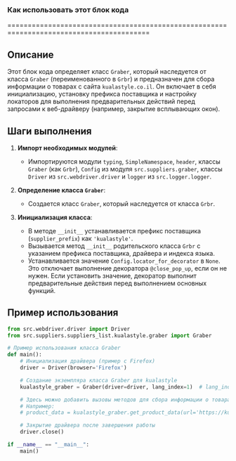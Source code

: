 ### Как использовать этот блок кода
=========================================================================================

Описание
-------------------------
Этот блок кода определяет класс `Graber`, который наследуется от класса `Graber` (переименованного в `Grbr`) и предназначен для сбора информации о товарах с сайта `kualastyle.co.il`. Он включает в себя инициализацию, установку префикса поставщика и настройку локаторов для выполнения предварительных действий перед запросами к веб-драйверу (например, закрытие всплывающих окон).

Шаги выполнения
-------------------------
1. **Импорт необходимых модулей**:
   - Импортируются модули `typing`, `SimpleNamespace`, `header`, классы `Graber` (как `Grbr`), `Config` из модуля `src.suppliers.graber`, классы `Driver` из `src.webdriver.driver` и `logger` из `src.logger.logger`.

2. **Определение класса `Graber`**:
   - Создается класс `Graber`, который наследуется от класса `Grbr`.

3. **Инициализация класса**:
   - В методе `__init__` устанавливается префикс поставщика (`supplier_prefix`) как `'kualastyle'`.
   - Вызывается метод `__init__` родительского класса `Grbr` с указанием префикса поставщика, драйвера и индекса языка.
   - Устанавливается значение `Config.locator_for_decorator` в `None`. Это отключает выполнение декоратора `@close_pop_up`, если он не нужен. Если установить значение, декоратор выполнит предварительные действия перед выполнением основных функций.

Пример использования
-------------------------

```python
from src.webdriver.driver import Driver
from src.suppliers.suppliers_list.kualastyle.graber import Graber

# Пример использования класса Graber
def main():
    # Инициализация драйвера (пример с Firefox)
    driver = Driver(browser='Firefox')

    # Создание экземпляра класса Graber для kualastyle
    kualastyle_graber = Graber(driver=driver, lang_index=1)  # lang_index может быть любым целым числом

    # Здесь можно добавить вызовы методов для сбора информации о товарах
    # Например:
    # product_data = kualastyle_graber.get_product_data(url='https://kualastyle.co.il/product/123')

    # Закрытие драйвера после завершения работы
    driver.close()

if __name__ == "__main__":
    main()